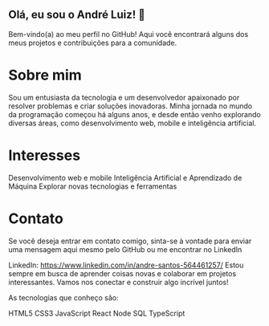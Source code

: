 ## Olá, eu sou o André Luiz! 👋
Bem-vindo(a) ao meu perfil no GitHub! Aqui você encontrará alguns dos meus projetos e contribuições para a comunidade.

# Sobre mim
Sou um entusiasta da tecnologia e um desenvolvedor apaixonado por resolver problemas e criar soluções inovadoras. Minha jornada no mundo da programação começou há alguns anos, e desde então venho explorando diversas áreas, como desenvolvimento web, mobile e inteligência artificial.

# Interesses
Desenvolvimento web e mobile
Inteligência Artificial e Aprendizado de Máquina
Explorar novas tecnologias e ferramentas

# Contato
Se você deseja entrar em contato comigo, sinta-se à vontade para enviar uma mensagem aqui mesmo pelo GitHub ou me encontrar no LinkedIn

LinkedIn: https://www.linkedin.com/in/andre-santos-564461257/
Estou sempre em busca de aprender coisas novas e colaborar em projetos interessantes. Vamos nos conectar e construir algo incrível juntos!


As tecnologias que conheço são:

HTML5
CSS3
JavaScript
React
Node
SQL
TypeScript
